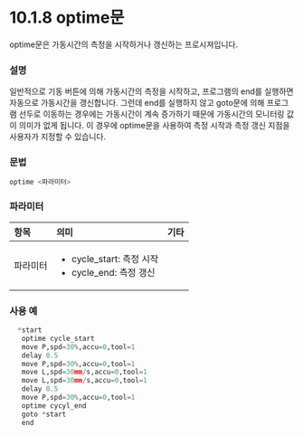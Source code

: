 ﻿# 10.1.8 optime문

optime문은 가동시간의 측정을 시작하거나 갱신하는 프로시져입니다.

### 설명

일반적으로 기동 버튼에 의해 가동시간의 측정을 시작하고, 프로그램의 end를 실행하면 자동으로 가동시간을 갱신합니다. 그런데 end를 실행하지 않고 goto문에 의해 프로그램 선두로 이동하는 경우에는 가동시간이 계속 증가하기 때문에 가동시간의 모니터링 값이 의미가 없게 됩니다. 이 경우에 optime문을 사용하여 측정 시작과 측정 갱신 지점을 사용자가 지정할 수 있습니다.   


### 문법

```python
optime <파라미터>
```

### 파라미터

<table>
  <thead>
    <tr>
      <th style="text-align:left">항목</th>
      <th style="text-align:left">의미</th>
      <th style="text-align:left">기타</th>
    </tr>
  </thead>
  <tbody>
  <tr>
      <td style="text-align:left">파라미터</td>
      <td style="text-align:left">
        <ul>
        <li>cycle_start: 측정 시작</li>
        <li>cycle_end: 측정 갱신</li>
        </ul>
      </td>
      <td style="text-align:left"></td>
    </tr>
  </tbody>
</table>

### 사용 예

```python
  *start
   optime cycle_start
   move P,spd=30%,accu=0,tool=1
   delay 0.5
   move P,spd=30%,accu=0,tool=1
   move L,spd=30mm/s,accu=0,tool=1
   move L,spd=30mm/s,accu=0,tool=1
   delay 0.5
   move P,spd=30%,accu=0,tool=1
   optime cycyl_end
   goto *start
   end
```
